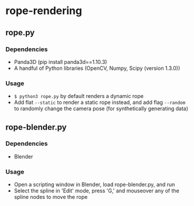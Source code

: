 # rope-rendering

## rope.py
### Dependencies
* Panda3D (pip install panda3d==1.10.3)
* A handful of Python libraries (OpenCV, Numpy, Scipy (version 1.3.0))

### Usage
* `$ python3 rope.py` by default renders a dynamic rope
* Add flat `--static` to render a static rope instead, and add flag `--random` to randomly change the camera pose (for synthetically generating data)

## rope-blender.py
### Dependencies
* Blender

### Usage
* Open a scripting window in Blender, load rope-blender.py, and run
* Select the spline in 'Edit' mode, press 'G,' and mouseover any of the spline nodes to move the rope

